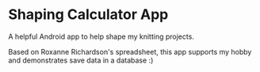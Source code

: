 # Shaping Calculator App

A helpful Android app to help shape my knitting projects.

Based on Roxanne Richardson's spreadsheet, this app supports my hobby and demonstrates save data in a database :)
